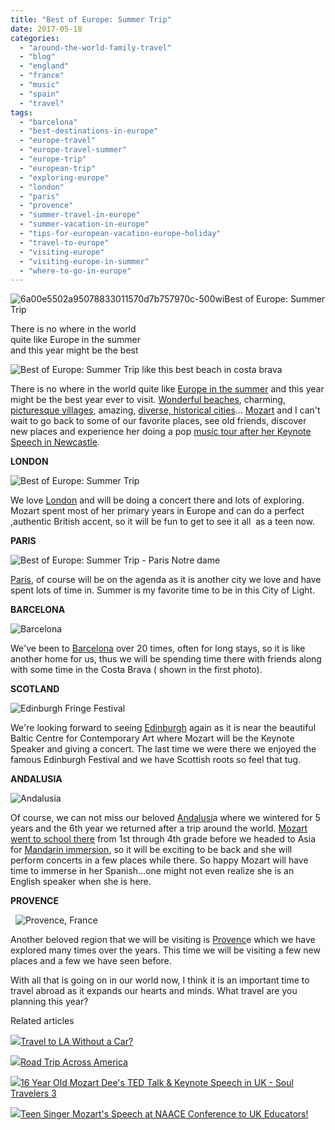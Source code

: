 ```yaml
---
title: "Best of Europe: Summer Trip"
date: 2017-05-18
categories: 
  - "around-the-world-family-travel"
  - "blog"
  - "england"
  - "france"
  - "music"
  - "spain"
  - "travel"
tags: 
  - "barcelona"
  - "best-destinations-in-europe"
  - "europe-travel"
  - "europe-travel-summer"
  - "europe-trip"
  - "european-trip"
  - "exploring-europe"
  - "london"
  - "paris"
  - "provence"
  - "summer-travel-in-europe"
  - "summer-vacation-in-europe"
  - "tips-for-european-vacation-europe-holiday"
  - "travel-to-europe"
  - "visiting-europe"
  - "visiting-europe-in-summer"
  - "where-to-go-in-europe"
---
```


![6a00e5502a95078833011570d7b757970c-500wi](https://pub-ac94b3f306b24c0dba4238943c97f2e1.r2.dev/6a00e5502a9507883301b7c8f90536970b.jpg)Best of Europe: Summer Trip   
  
There is no where in the world  
quite like Europe in the summer  
and this year might be the best   
  

<!--more-->  
![Best of Europe: Summer Trip like this best beach in costa brava](https://pub-ac94b3f306b24c0dba4238943c97f2e1.r2.dev/6a00e5502a9507883301bb099c1e13970d.png)  
  
There is no where in the world quite like [Europe in the summer](http://soultravelers3new.local/2012/02/5-best-european-family-vacations.html "5 best European family vacations") and this year might be the best year ever to visit. [Wonderful beaches](http://soultravelers3new.local/2012/11/winter-beach-beauty-of-southern-spain.html "wonderful beaches in Spain"), charming, [picturesque villages](http://soultravelers3new.local/2013/09/croatia-travel-with-kids.html "Croatia Travel With Kids"), amazing, [diverse, historical cities](http://soultravelers3new.local/2013/05/london-with-kids.html "London With Kids")... [Mozart](http://soultravelers3new.local/2016/05/15-year-old-mozart-sings-at-carnegie-hall-.html "15 Year Old Mozart Sings at Carnegie Hall!!") and I can't wait to go back to some of our favorite places, see old friends, discover new places and experience her doing a pop [music tour after her Keynote Speech in Newcastle](http://soultravelers3new.local/2017/05/16-year-old-mozart-dees-ted-talk-keynote-speech-in-ukteen-actress-songwriter-singer-mozart-dee-was-asked-to-do-a-ted-talk.html#more "16 Year Old Mozart Dee's TED Talk & Keynote Speech in UK").   
  
**LONDON**   
  
![Best of Europe: Summer Trip ](https://pub-ac94b3f306b24c0dba4238943c97f2e1.r2.dev/6a00e5502a9507883301bb099c9c64970d.png)  
  
We love [London](http://soultravelers3new.local/2010/10/family-travel-london-free-museums-educational-family-adventures-for-homeschool.html "Family Travel London: Free Museums!") and will be doing a concert there and lots of exploring. Mozart spent most of her primary years in Europe and can do a perfect ,authentic British accent, so it will be fun to get to see it all  as a teen now.   
  
**PARIS**  
  
![Best of Europe: Summer Trip - Paris Notre dame](https://pub-ac94b3f306b24c0dba4238943c97f2e1.r2.dev/6a00e5502a9507883301b7c8f9ae3e970b.png)  
  
[Paris](http://soultravelers3new.local/2012/05/paris-for-families-walking-the-left-bank.html "Paris for Families - Walking the Left Bank"), of course will be on the agenda as it is another city we love and have spent lots of time in. Summer is my favorite time to be in this City of Light.   
  
**BARCELONA**   
  
![Barcelona ](https://pub-ac94b3f306b24c0dba4238943c97f2e1.r2.dev/6a00e5502a9507883301b8d2835f67970c.png)  
  
We've been to [Barcelona](http://soultravelers3new.local/2007/05/barcelona-beach.html "Barcelona Beach Resort") over 20 times, often for long stays, so it is like another home for us, thus we will be spending time there with friends along with some time in the Costa Brava ( shown in the first photo).   
  
**SCOTLAND**   
  
  
![Edinburgh Fringe Festival ](https://pub-ac94b3f306b24c0dba4238943c97f2e1.r2.dev/6a00e5502a9507883301b8d2835fbe970c.png)  
  
  
We're looking forward to seeing [Edinburgh](http://soultravelers3new.local/2011/05/family-travel-scotland-edinburgh-festival-photo.html "Family Travel Scotland: Edinburgh Festival") again as it is near the beautiful Baltic Centre for Contemporary Art where Mozart will be the Keynote Speaker and giving a concert. The last time we were there we enjoyed the famous Edinburgh Festival and we have Scottish roots so feel that tug.   
  
**ANDALUSIA**   
  
![Andalusia ](https://pub-ac94b3f306b24c0dba4238943c97f2e1.r2.dev/6a00e5502a9507883301bb099c392b970d.png)  
  
  

Of course, we can not miss our beloved [Andalusi](http://soultravelers3new.local/2011/08/andalusia-pleasures.html "Andalusia Pleasures")a where we wintered for 5 years and the 6th year we returned after a trip around the world. [Mozart went to school there](http://soultravelers3new.local/2013/05/learning-spanish-in-spain.html "Learning Spanish in Spain") from 1st through 4th grade before we headed to Asia for [Mandarin immersion](http://soultravelers3new.local/2012/11/mandarin-immersion-in-china.html "Mandarin immersion"), so it will be exciting to be back and she will perform concerts in a few places while there. So happy Mozart will have time to immerse in her Spanish...one might not even realize she is an English speaker when she is here.   
  
**PROVENCE**  
  

  ![Provence, France ](https://pub-ac94b3f306b24c0dba4238943c97f2e1.r2.dev/6a00e5502a9507883301b8d2836166970c.png)

Another beloved region that we will be visiting is [Provenc](http://soultravelers3new.local/2012/06/france-with-kids-exploring-provence.html "France with Kids - Exploring Provence")e which we have explored many times over the years. This time we will be visiting a few new places and a few we have seen before.   
  
With all that is going on in our world now, I think it is an important time to travel abroad as it expands our hearts and minds. What travel are you planning this year? 

Related articles

[![](http://i.zemanta.com/355703992_80_80.jpg)](http://soultravelers3new.local/2015/08/travel-to-la-without-a-car-.html)[Travel to LA Without a Car?](http://soultravelers3new.local/2015/08/travel-to-la-without-a-car-.html)

[![](http://i.zemanta.com/354543600_80_80.jpg)](http://soultravelers3new.local/2015/07/road-trip-across-america.html)[Road Trip Across America](http://soultravelers3new.local/2015/07/road-trip-across-america.html)

[![](http://i.zemanta.com/AVvMuZdLGs7FVMRNeAB7_80_80.jpg)](http://soultravelers3new.local/2017/05/16-year-old-mozart-dees-ted-talk-keynote-speech-in-ukteen-actress-songwriter-singer-mozart-dee-was-asked-to-do-a-ted-talk.html)[16 Year Old Mozart Dee's TED Talk & Keynote Speech in UK - Soul Travelers 3](http://soultravelers3new.local/2017/05/16-year-old-mozart-dees-ted-talk-keynote-speech-in-ukteen-actress-songwriter-singer-mozart-dee-was-asked-to-do-a-ted-talk.html)

[![](http://i.zemanta.com/341931598_80_80.jpg)](http://soultravelers3new.local/2015/05/teen-singer-mozarts-speech-at-naace-conference-to-uk-educators.html)[Teen Singer Mozart's Speech at NAACE Conference to UK Educators!](http://soultravelers3new.local/2015/05/teen-singer-mozarts-speech-at-naace-conference-to-uk-educators.html)
